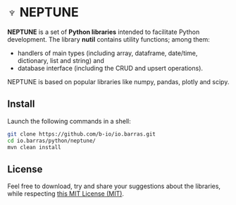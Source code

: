 # ♆ NEPTUNE

**NEPTUNE** is a set of **Python libraries** intended to facilitate Python development.
The library **nutil** contains utility functions; among them:

* handlers of main types (including array, dataframe, date/time, dictionary, list and string) and
* database interface (including the CRUD and upsert operations).

NEPTUNE is based on popular libraries like numpy, pandas, plotly and scipy.

## Install

Launch the following commands in a shell:

~~~bash
git clone https://github.com/b-io/io.barras.git
cd io.barras/python/neptune/
mvn clean install
~~~

## License

Feel free to download, try and share your suggestions about the libraries,
while respecting [this MIT License (MIT)][license].

[license]: <LICENSE>
